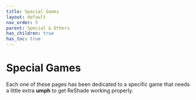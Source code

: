 ```yaml
---
title: Special Games
layout: default
nav_order: 5
parent: Special & Others
has_children: true
has_toc: true
---
```


# Special Games
Each one of these pages has been dedicated to a specific game that needs a little extra **umph** to get ReShade working properly.